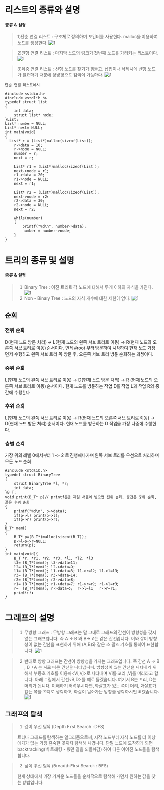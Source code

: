 # 리스트의 종류와 설명

#### 종류 & 설명

>1)단순 연결 리스트 : 구조체로 정의하며 포인터를 사용한다. malloc을 이용하여 노드를 생성한다.
>![1](/img/3.PNG)

>2)원형 연결 리스트 : 마지막 노드의 링크가 첫번째 노드를 가리키는 리스트이다.
>![1](/img/4.PNG)

>3)이중 연결 리스트 : 선형 노드를 찾기가 힘들고. 삽입이나 삭제시에 선행 노드가 필요하기 때문에 양방향으로 검색이 가능하다.
>![1](/img/5.PNG)

```
단순 연결 리스트예시

#include <stdio.h>
#include <stdlib.h>
typedef struct list
{
	int data;
	struct list* node;
}List;
List* number= NULL;
List* next= NULL;
int main(void)
{
  List* r = (List*)malloc(sizeof(List));
	r->data = 10;
	r->node = NULL;
	number = r;
	next = r;
 
	List* r1 = (List*)malloc(sizeof(List));
	next->node = r1;
	r1->data = 20;
	r1->node = NULL;
	next = r1;
	
	List* r2 = (List*)malloc(sizeof(List));
	next->node = r2;
	r2->data = 30;
	r2->node = NULL;
	next = r2;
	
	while(number)
	{
		printf("%d\n", number->data);
		number = number->node;
	}
}
```
# 트리의 종류 및 설명

#### 종류 & 설명

>1) Binary Tree : 이진 트리로 각 노드에 대해서 두개 이하의 자식을 가진다.
>![1](/img/6.PNG)
>2) Non - Binary Tree : 노드의 자식 개수에 대한 제한이 없다.
>![1](/img/7.png)


## 순회

### 전위 순회

D(현재 노드 방문 처리) → L(현재 노드의 왼쪽 서브 트리로 이동) → R(현재 노드의 오른쪽 서브 트리로 이동) 순서이다.
먼저 #root 부터 방문하여 시작하여 현재 노드 가장 먼저 수행하고 왼쪽 서브 트리 쪽 방문 후, 오른쪽 서브 트리 방문 순회하는 과정이다.

### 중위 순회

L(현재 노드의 왼쪽 서브 트리로 이동) → D(현재 노드 방문 처리) → R (현재 노드의 오른쪽 서브 트리로 이동) 순서이다.
현재 노드를 방문하는 작업 D를 작업 L과 작업 R의 중간에 수행한다

### 후위 순회

L(현재 노드의 왼쪽 서브 트리로 이동) → R(현재 노드의 오른쪽 서브 트리로 이동) → D(현재 노드 방문 처리) 순서이다.
현재 노드를 방문하는 D 작업을 가장 나중에 수행한다.

### 층별 순회

가장 위의 레벨 0에서부터 1 -> 2 로 진행해나가며 왼쪽 서브 트리를 우선으로 처리하며 모든 노드 순회

```
#include <stdlib.h>
typedef struct BinaryTree
{
	struct BinaryTree *l, *r;
    int data;
}B_T;
void print(B_T* p)// printf문을 제일 처음에 넣으면 전위 순회, 중간은 중위 순회, 끝은 후위 순회
{
	printf("%d\n", p->data);
	if(p->l) print(p->l);
	if(p->r) print(p->r);
}
B_T* mem()
{
	B_T* p=(B_T*)malloc(sizeof(B_T));
	p->l=p->r=NULL;
	return(p);
}
int main(void){
	B_T *r, *r1, *r2, *r3, *l1, *l2, *l3;
	l3= (B_T*)mem(); l3->data=11;
	l2= (B_T*)mem(); l2->data=9; 
    l1= (B_T*)mem(); l1->data=3; l1->r=l2; l1->l=l3;
    r3= (B_T*)mem(); r3->data=14;
    r2= (B_T*)mem(); r2->data=8; 
    r1= (B_T*)mem(); r1->data=7; r1->r=r2; r1->l=r3;
    r=  (B_T*)mem(); r->data=5;  r->l=l1;  r->r=r1;
    print(r);
}
```

# 그래프의 설명

>1) 무방향 그래프 : 무방향 그래프는 말 그대로 그래프의 간선이 방향성을 갖지 않는 그래프입니다.  즉 A -> B 와 B-> A는 같은 간선입니다. 이와 같이 방향성이 없는 간선을 표현하기 위해 (A,B)와 같은 소 괄호 기호를 통하여 표현합니다.
>![1](/img/1.png)

>2) 반대로 방향 그래프는 간선이 방향성을 가지는 그래프입니다. 즉  간선 A -> B , B->A 는 서로 다른 간선을 나타냅니다. 방향성이 있는 간선을 나타내기 위해서 부등호 기호를 이용해<Vi,Vj>로 나타내며 Vi를 꼬리 ,Vj를 머리라고 합니다. 
아래 그림에서 간선<B,D>를 예로 들겠습니다. 여기서 B는 꼬리, D는 머리가 됩니다. 이해하기 어려우시다면, 화살표가 있는 쪽이 머리, 화살표가 없는 쪽을 꼬리로 생각하고, 화살이 날아가는 방향을 생각하시면 되겠습니다. 
>![1](/img/2.png)

## 그래프의 탐색

>1. 깊이 우선 탐색 (Depth First Search : DFS)
>
>트리나 그래프를 탐색하는 알고리즘으로써, 시작 노드부터 자식 노드를 더 이상 에지가 없는 가장 깊숙한 곳까지 탐색해 나갑니다. 단말 노드에 도착하게 되면 backtracking(백 트래킹 - 왔던 길을 되돌아감) 하여 다른 이어진 노드들을 탐색합니다.

>2. 넓이 우선 탐색 (Breadth First Search : BFS)
>
>현재 상태에서 가장 가까운 노드들을 순차적으로 탐색해 가면서 원하는 값을 찾는 방법입니다. 
